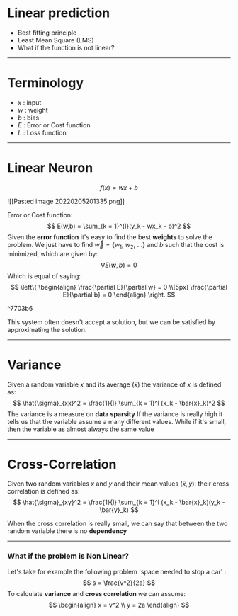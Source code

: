 # Linear prediction
- Best fitting principle
- Least Mean Square (LMS)
- What if the function is not linear?

---
# Terminology
- $x$ : input
- $w$ : weight
- $b$ : bias
- $E$ : Error or Cost function
- $L$ : Loss function

---
# Linear Neuron
$$
f(x) = wx + b
$$

![[Pasted image 20220205201335.png]]

Error or Cost function:
$$
E(w,b) = \sum_{k = 1}^{l}(y_k - wx_k - b)^2
$$
Given the **error function** it's easy to find the best **weights** to solve the problem.
We just have to find $\vec{w} = \{w_1, \ w_2, \ \ldots\}$ and $b$ such that the cost is minimized, which are given by:
$$
\nabla E(w,b) = 0
$$
Which is equal of saying:
$$
\left\{
	\begin{align}
	\frac{\partial E}{\partial w} = 0
	\\[5px]
	\frac{\partial E}{\partial b} = 0
	\end{align}
\right.
$$

^7703b6

This system often doesn't accept a solution, but we can be satisfied by approximating the solution.

---
# Variance
Given a random variable $x$ and its average ($\bar{x}$) the variance of $x$ is defined as:
$$
\hat{\sigma}_{xx}^2 = \frac{1}{l} \sum_{k = 1}^l (x_k - \bar{x}_k)^2
$$
The variance is a measure on **data sparsity**
If the variance is really high it tells us that the variable assume 
a many different values.
While if it's small, then the variable as almost always the same value

---
# Cross-Correlation
Given two random variables $x$ and $y$ and their mean values ($\bar{x}, \bar{y}$): their cross correlation is defined as:
$$
\hat{\sigma}_{xy}^2 = \frac{1}{l} \sum_{k = 1}^l (x_k - \bar{x}_k)(y_k - \bar{y}_k)
$$

When the cross correlation is really small, we can say that between the two random variable there is no **dependency**

---
### What if the problem is Non Linear?
Let's take for example the following problem 'space needed to stop a car' :
$$
s = \frac{v^2}{2a}
$$
To calculate **variance** and **cross correlation** we can assume:
$$
\begin{align}
x = v^2
\\
y = 2a
\end{align}
$$